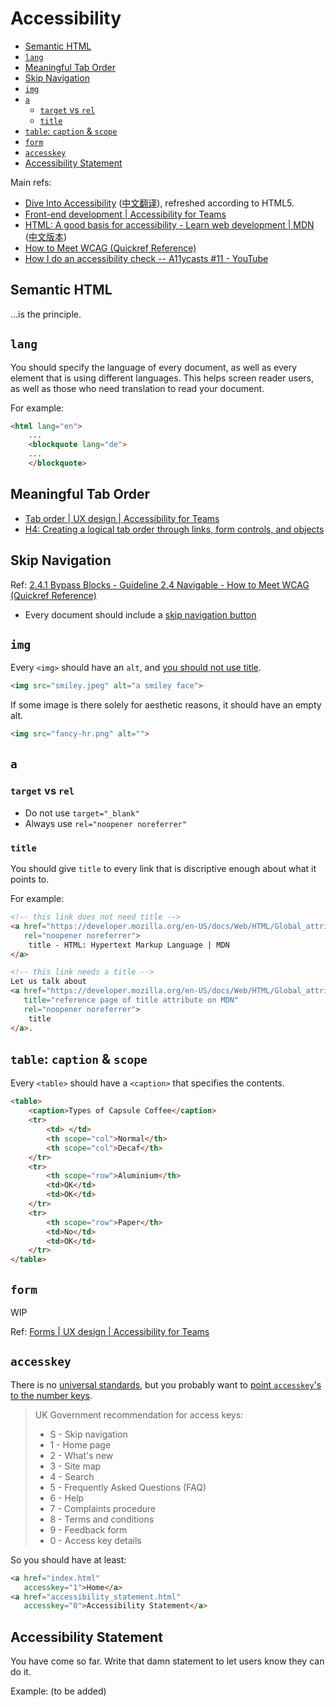 # Accessibility

<!-- MarkdownTOC -->

- [Semantic HTML](#semantic-html)
- [`lang`](#lang)
- [Meaningful Tab Order](#meaningful-tab-order)
- [Skip Navigation](#skip-navigation)
- [`img`](#img)
- [`a`](#a)
    - [`target` vs `rel`](#target-vs-rel)
    - [`title`](#title)
- [`table`: `caption` & `scope`](#table-caption--scope)
- [`form`](#form)
- [`accesskey`](#accesskey)
- [Accessibility Statement](#accessibility-statement)

<!-- /MarkdownTOC -->

Main refs:

- [Dive Into Accessibility](https://web.archive.org/web/20110927131211/http://diveintoaccessibility.org/) ([中文翻译](http://dia.z6i.org/)), refreshed according to HTML5.
- [Front-end development | Accessibility for Teams](https://accessibility.digital.gov/front-end/getting-started/)
- [HTML: A good basis for accessibility - Learn web development | MDN](https://developer.mozilla.org/en-US/docs/Learn/Accessibility/HTML) ([中文版本](https://developer.mozilla.org/zh-CN/docs/learn/Accessibility/HTML:%E4%B8%BA%E5%8F%AF%E8%AE%BF%E9%97%AE%E6%80%A7%E6%8F%90%E4%BE%9B%E4%B8%80%E4%B8%AA%E8%89%AF%E5%A5%BD%E7%9A%84%E5%9F%BA%E7%A1%80))
- [How to Meet WCAG (Quickref Reference)](https://www.w3.org/WAI/WCAG21/quickref/?versions=2.0#meaningful-sequence)
- [How I do an accessibility check -- A11ycasts #11 - YouTube](https://www.youtube.com/watch?v=cOmehxAU_4s&feature=youtu.be)

## Semantic HTML

…is the principle.

## `lang`

You should specify the language of every document, as well as every element that is using different languages. This helps screen reader users, as well as those who need translation to read your document.

For example:

```html
<html lang="en">
    ...
    <blockquote lang="de">
    ...
    </blockquote>
```

## Meaningful Tab Order

- [Tab order | UX design | Accessibility for Teams](https://accessibility.digital.gov/ux/tab-order/)
- [H4: Creating a logical tab order through links, form controls, and objects](https://www.w3.org/WAI/WCAG21/Techniques/html/H4.html)

## Skip Navigation

Ref: [2.4.1 Bypass Blocks - Guideline 2.4 Navigable - How to Meet WCAG (Quickref Reference)](https://www.w3.org/WAI/WCAG21/quickref/?versions=2.0#bypass-blocks)

- Every document should include a [skip navigation button](https://webaim.org/techniques/skipnav/)


## `img`

Every `<img>` should have an `alt`, and [you should not use title](https://developer.paciellogroup.com/blog/2013/01/using-the-html-title-attribute-updated/).

```html
<img src="smiley.jpeg" alt="a smiley face">
```

If some image is there solely for aesthetic reasons, it should have an empty alt.

```html
<img src="fancy-hr.png" alt="">
```

<!-- 
```html
<img src="smiley.jpeg" alt="a smiley face" title="Smiley face of John Smith">
```
 -->

## `a`

### `target` vs `rel`

- Do not use `target="_blank"`
- Always use `rel="noopener noreferrer"`

### `title`

You should give `title` to every link that is discriptive enough about what it points to.

For example:

```html
<!-- this link does not need title -->
<a href="https://developer.mozilla.org/en-US/docs/Web/HTML/Global_attributes/title"
   rel="noopener noreferrer">
    title - HTML: Hypertext Markup Language | MDN
</a>

<!-- this link needs a title -->
Let us talk about 
<a href="https://developer.mozilla.org/en-US/docs/Web/HTML/Global_attributes/title"
   title="reference page of title attribute on MDN"
   rel="noopener noreferrer">
    title
</a>.
```


## `table`: `caption` & `scope`

Every `<table>` should have a `<caption>` that specifies the contents.

```html
<table>
    <caption>Types of Capsule Coffee</caption>
    <tr>
        <td> </td>
        <th scope="col">Normal</th>
        <th scope="col">Decaf</th>
    </tr>
    <tr>
        <th scope="row">Aluminium</th>
        <td>OK</td>
        <td>OK</td>
    </tr>
    <tr>
        <th scope="row">Paper</th>
        <td>No</td>
        <td>OK</td>
    </tr>
</table>
```

## `form`

WIP

Ref: [Forms | UX design | Accessibility for Teams](https://accessibility.digital.gov/ux/forms/)

## `accesskey`

There is no [universal standards](https://www.standardaccesskeys.com/SAK2014/#spec), but you probably want to [point `accesskey`'s to the number keys](https://www.sitepoint.com/community/t/access-keys-is-there-a-standard/51430).

> UK Government recommendation for access keys:
> 
> * S - Skip navigation
> * 1 - Home page
> * 2 - What's new
> * 3 - Site map
> * 4 - Search
> * 5 - Frequently Asked Questions (FAQ)
> * 6 - Help
> * 7 - Complaints procedure
> * 8 - Terms and conditions
> * 9 - Feedback form
> * 0 - Access key details

So you should have at least:

```html
<a href="index.html" 
   accesskey="1">Home</a>
<a href="accessibility_statement.html" 
   accesskey="0">Accessibility Statement</a>
```

## Accessibility Statement

You have come so far. Write that damn statement to let users know they can do it.

Example: (to be added)
